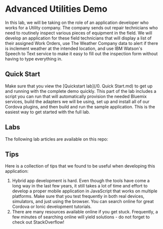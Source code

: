 # Advanced Utilities Demo

In this lab, we will be taking on the role of an application developer who works for a Utility company. The company sends out repair technicians who need to routinely inspect various pieces of equipment in the field. We will develop an application for these field technicians that will display a list of their assigned Work Orders, use The Weather Company data to alert if there is inclement weather at the intended location, and use IBM Watson's Speech to Text service to make it easy to fill out the inspection form without having to type everything in.

## Quick Start

Make sure that you view the [Quickstart lab](/0. Quick Start.md) to get up and running with the complete demo quickly. This part of the lab includes a script you can run that will automatically provision the needed Bluemix services, build the adapters we will be using, set up and install all of our Cordova plugins, and then build and run the sample application. This is the easiest way to get started with the full lab.

## Labs

The following lab articles are available on this repo:



## Tips
Here is a collection of tips that we found to be useful when developing this application:

1. Hybrid app development is hard. Even though the tools have come a long way in the last few years, it still takes a lot of time and effort to develop a proper mobile application in JavaScript that works on multiple platforms. Make sure that you test frequently in both real devices, simulators, and just using the browser. You can search online for great Cordova or Ionic development tutorials.
1. There are many resources available online if you get stuck. Frequently, a few minutes of searching online will yield solutions - do not forget to check out StackOverflow!
